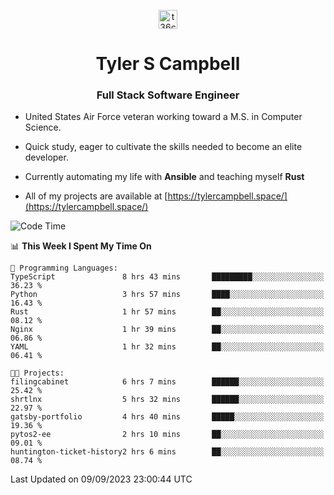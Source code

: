 <p align="center">
<a href="https://www.linkedin.com/in/t36campbell" target="blank"><img align="center" src="https://ik.imagekit.io/t36campbell/Portfolio/linkedin.png.original_m8bbGgPh6.png" alt="t36campbell" height="30" width="30" /></a>
</p>
<h1 align="center">Tyler S Campbell</h1>
<h3 align="center">Full Stack Software Engineer</h3>

* United States Air Force veteran working toward a M.S. in Computer Science.

* Quick study, eager to cultivate the skills needed to become an elite developer.

* Currently automating my life with **Ansible** and teaching myself **Rust**

* All of my projects are available at [https://tylercampbell.space/](https://tylercampbell.space/)

<!--START_SECTION:waka-->
![Code Time](http://img.shields.io/badge/Code%20Time-2%2C790%20hrs%2058%20mins-blue)

📊 **This Week I Spent My Time On** 

```text
💬 Programming Languages: 
TypeScript               8 hrs 43 mins       █████████░░░░░░░░░░░░░░░░   36.23 % 
Python                   3 hrs 57 mins       ████░░░░░░░░░░░░░░░░░░░░░   16.43 % 
Rust                     1 hr 57 mins        ██░░░░░░░░░░░░░░░░░░░░░░░   08.12 % 
Nginx                    1 hr 39 mins        ██░░░░░░░░░░░░░░░░░░░░░░░   06.86 % 
YAML                     1 hr 32 mins        ██░░░░░░░░░░░░░░░░░░░░░░░   06.41 % 

🐱‍💻 Projects: 
filingcabinet            6 hrs 7 mins        ██████░░░░░░░░░░░░░░░░░░░   25.42 % 
shrtlnx                  5 hrs 32 mins       ██████░░░░░░░░░░░░░░░░░░░   22.97 % 
gatsby-portfolio         4 hrs 40 mins       █████░░░░░░░░░░░░░░░░░░░░   19.36 % 
pytos2-ee                2 hrs 10 mins       ██░░░░░░░░░░░░░░░░░░░░░░░   09.01 % 
huntington-ticket-history2 hrs 6 mins        ██░░░░░░░░░░░░░░░░░░░░░░░   08.74 % 
```


 Last Updated on 09/09/2023 23:00:44 UTC
<!--END_SECTION:waka-->
